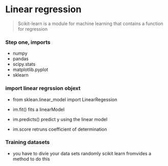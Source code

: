 # Linear regression

> Scikit-learn is a module for machine learning that contains a function for regression

### Step one, imports
 - numpy
 - pandas
 - scipy.stats
 - matplotlib.pyplot
 - sklearn

 ### import linear regrssion objext

 - from sklean.linear_model import LinearRegession

 - im.fit() fits a linearModel
 - im.predicts() predict y using the linear model
 - im.score retruns coefficient of determination

 ### Training datasets

 - you have to divie your data sets randomly scikit learn fromvides a method to do this